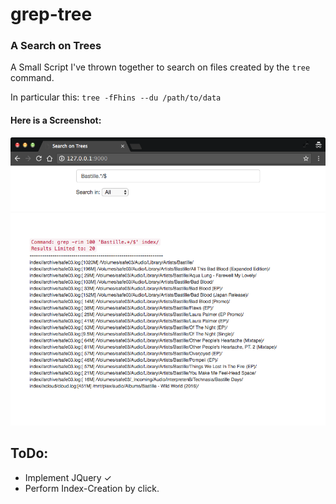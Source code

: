 # grep-tree
### A Search on Trees

A Small Script I've thrown together to search on files created by the `tree` command.

In particular this: `tree -fFhins --du /path/to/data`

#### Here is a Screenshot:  


![Screenshot](/sot_screenshot.png)


## ToDo:
- Implement JQuery ✓
- Perform Index-Creation by click.
